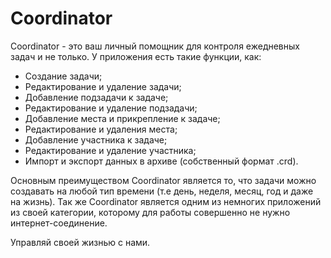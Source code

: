 ﻿# Coordinator
Coordinator - это ваш личный помощник для контроля ежедневных задач и не только. У приложения есть такие функции, как:
- Создание задачи;
- Редактирование и удаление задачи;
- Добавление подзадачи к задаче;
- Редактирование и удаление подзадачи;
- Добавление места и прикрепление к задаче;
- Редактирование и удаления места;
- Добавление участника к задаче;
- Редактирование и удаление участника;
- Импорт и экспорт данных в архиве (собственный формат .crd).

Основным преимуществом Coordinator является то, что задачи можно создавать на любой тип времени (т.е день, неделя, месяц, год и даже на жизнь). Так же Coordinator является одним из немногих приложений из своей категории, которому для работы совершенно не нужно интернет-соединение.

Управляй своей жизнью с нами.
